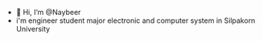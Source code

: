 - 👋 Hi, I’m @Naybeer
- i'm engineer student major electronic and computer system in Silpakorn University
